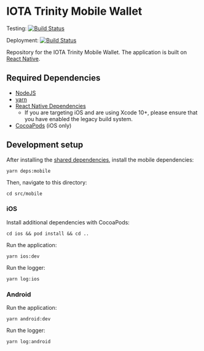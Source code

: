 # IOTA Trinity Mobile Wallet

Testing: [![Build Status](https://badge.buildkite.com/c780f148417af9e785db5143d4d46dde1e57408a07f212aff3.svg)](https://buildkite.com/iota-foundation/trinity-mobile-primary)

Deployment: [![Build Status](https://app.bitrise.io/app/e1c71066b5c75521/status.svg?token=NytmjW1aEHEu-1kNaMRuiQ&branch=develop)](https://app.bitrise.io/app/e1c71066b5c75521)


Repository for the IOTA Trinity Mobile Wallet. The application is built on [React Native](https://facebook.github.io/react-native/).

## Required Dependencies

- [NodeJS](https://nodejs.org/en/)
- [yarn](https://yarnpkg.com/lang/en/)
- [React Native Dependencies](https://facebook.github.io/react-native/docs/getting-started.html#installing-dependencies-2)
    - If you are targeting iOS and are using Xcode 10+, please ensure that you have enabled the legacy build system.
- [CocoaPods](https://cocoapods.org/#install) (iOS only)

## Development setup

After installing the [shared dependencies](https://github.com/iotaledger/trinity-wallet#instructions), install the mobile dependencies:
```
yarn deps:mobile
```

Then, navigate to this directory:
```
cd src/mobile
```

### iOS

Install additional dependencies with CocoaPods:
```
cd ios && pod install && cd ..
```

Run the application:

```
yarn ios:dev
```

Run the logger:

```
yarn log:ios
```

### Android

Run the application:

```
yarn android:dev
```

Run the logger:

```
yarn log:android
```
